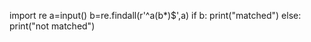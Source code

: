 import re
a=input()
b=re.findall(r'^a(b*)$',a)
if b:
  print("matched")
else:
  print("not matched")
